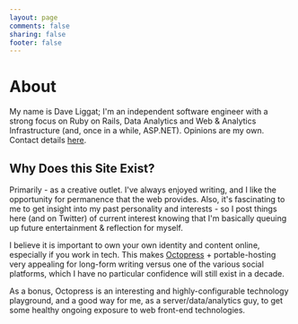 ```yaml
---
layout: page
comments: false
sharing: false
footer: false
---
```


# About
My name is Dave Liggat; I'm an independent software engineer with a strong focus on Ruby on Rails, Data Analytics and Web & Analytics Infrastructure (and, once in a while, ASP.NET). Opinions are my own. Contact details [here](/contact).

## Why Does this Site Exist?
Primarily - as a creative outlet. I've always enjoyed writing, and I like the opportunity for permanence that the web provides. Also, it's fascinating to me to get insight into my past personality and interests - so I post things here (and on Twitter) of current interest knowing that I'm basically queuing up future entertainment & reflection for myself.

I believe it is important to own your own identity and content online, especially if you work in tech. This makes [Octopress](http://octopress.org) + portable-hosting very appealing for long-form writing versus one of the various social platforms, which I have no particular confidence will still exist in a decade.

As a bonus, Octopress is an interesting and highly-configurable technology playground, and a good way for me, as a server/data/analytics guy, to get some healthy ongoing exposure to web front-end technologies.
